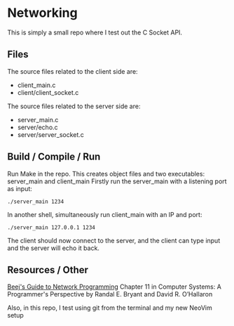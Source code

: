 # Networking
This is simply a small repo where I test out the C Socket API.

## Files
The source files related to the client side are:
- client_main.c
- client/client_socket.c

The source files related to the server side are:
- server_main.c
- server/echo.c
- server/server_socket.c

## Build / Compile / Run
Run Make in the repo. This creates object files and two executables: server_main and client_main 
Firstly run the server_main with a listening port as input:
```console
./server_main 1234
```
In another shell, simultaneously run client_main with an IP and port:
```console
./server_main 127.0.0.1 1234
```

The client should now connect to the server, and the client can type input and the server will echo it back.

## Resources / Other
[Beej's Guide to Network Programming](https://beej.us/guide/bgnet/)
Chapter 11 in Computer Systems: A Programmer's Perspective by Randal E. Bryant and David R. O’Hallaron

Also, in this repo, I test using git from the terminal and my new NeoVim setup
